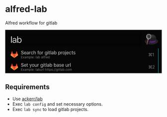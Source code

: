 # alfred-lab
Alfred workflow for gitlab

![](/docs/lab.png)

## Requirements

- Use [ackerr/lab](https://github.com/ackerr/lab)
- Exec `lab config` and set necessary options.
- Exec `lab sync` to load gitlab projects.
